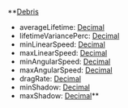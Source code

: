 **[Debris](RebellionDebris.md)
  * averageLifetime: [Decimal](Decimal.md)
  * lifetimeVariancePerc: [Decimal](Decimal.md)
  * minLinearSpeed: [Decimal](Decimal.md)
  * maxLinearSpeed: [Decimal](Decimal.md)
  * minAngularSpeed: [Decimal](Decimal.md)
  * maxAngularSpeed: [Decimal](Decimal.md)
  * dragRate: [Decimal](Decimal.md)
  * minShadow: [Decimal](Decimal.md)
  * maxShadow: [Decimal](Decimal.md)**

